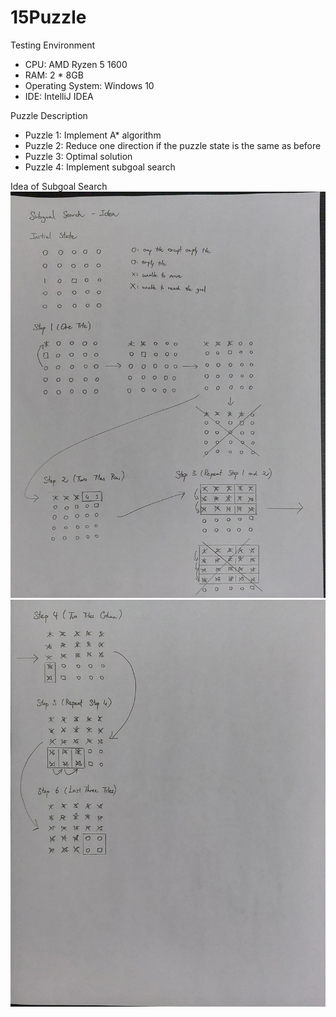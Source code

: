 # 15Puzzle

Testing Environment
- CPU: AMD Ryzen 5 1600
- RAM: 2 * 8GB
- Operating System: Windows 10
- IDE: IntelliJ IDEA

Puzzle Description
- Puzzle 1: Implement A* algorithm
- Puzzle 2: Reduce one direction if the puzzle state is the same as before
- Puzzle 3: Optimal solution
- Puzzle 4: Implement subgoal search

Idea of Subgoal Search
<img src="https://github.com/chinghang0504/15Puzzle/blob/main/idea1.jpg" alt="Alt text" title="Optional title">
<img src="https://github.com/chinghang0504/15Puzzle/blob/main/idea2.jpg" alt="Alt text" title="Optional title">